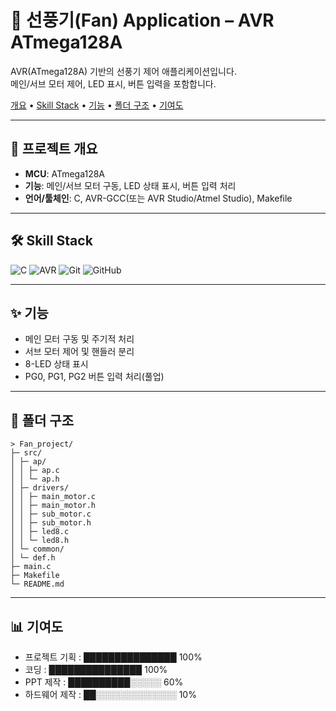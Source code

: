 # 🧊 선풍기(Fan) Application – AVR ATmega128A

AVR(ATmega128A) 기반의 선풍기 제어 애플리케이션입니다.  
메인/서브 모터 제어, LED 표시, 버튼 입력을 포함합니다.

<p align="left">
  <a href="#-프로젝트-개요">개요</a> •
  <a href="#-skill-stack">Skill Stack</a> •
  <a href="#-기능">기능</a> •
  <a href="#-폴더-구조">폴더 구조</a> •
  <a href="#-기여도">기여도</a>
</p>

---

## 📌 프로젝트 개요
- **MCU**: ATmega128A  
- **기능**: 메인/서브 모터 구동, LED 상태 표시, 버튼 입력 처리  
- **언어/툴체인**: C, AVR-GCC(또는 AVR Studio/Atmel Studio), Makefile

---

## 🛠 Skill Stack

![C](https://img.shields.io/badge/C-00599C?style=flat&logo=c&logoColor=white)
![AVR](https://img.shields.io/badge/AVR-EE1F26?style=flat&logo=arduino&logoColor=white)
![Git](https://img.shields.io/badge/Git-F05032?style=flat&logo=git&logoColor=white)
![GitHub](https://img.shields.io/badge/GitHub-181717?style=flat&logo=github&logoColor=white)

---

## ✨ 기능
- 메인 모터 구동 및 주기적 처리
- 서브 모터 제어 및 핸들러 분리
- 8-LED 상태 표시
- PG0, PG1, PG2 버튼 입력 처리(풀업)

---

## 📁 폴더 구조
```
> Fan_project/
├─ src/
│ ├─ ap/
│ │ ├─ ap.c
│ │ └─ ap.h
│ ├─ drivers/
│ │ ├─ main_motor.c
│ │ ├─ main_motor.h
│ │ ├─ sub_motor.c
│ │ ├─ sub_motor.h
│ │ ├─ led8.c
│ │ └─ led8.h
│ └─ common/
│ └─ def.h
├─ main.c
├─ Makefile
└─ README.md
```

---

## 📊 기여도


- 프로젝트 기획  : ███████████████ 100%
- 코딩         : ███████████████ 100%
- PPT 제작     : ██████████░░░░░ 60%
- 하드웨어 제작  : ██░░░░░░░░░░░░░ 10%





